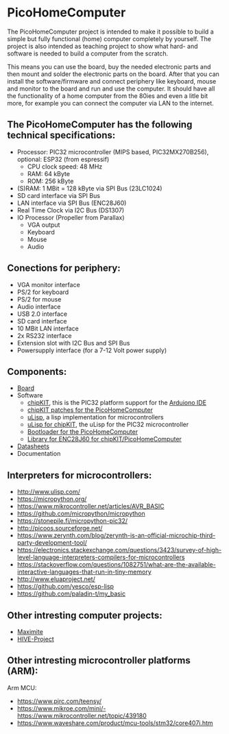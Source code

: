 # PicoHomeComputer

The PicoHomeComputer project is intended to make it possible to build a simple but fully functional (home) computer completely by yourself.
The project is also intended as teaching project to show what hard- and software is needed to build a computer from the scratch.

This means you can use the board, buy the needed electronic parts and then mount and solder the electronic parts on the board.
After that you can install the software/firmware and connect periphery like keyboard, mouse and monitor to the board and
run and use the computer. It should have all the functionality of a home computer from the 80ies and even a litle bit more, 
for example you can connect the computer via LAN to the internet.

The PicoHomeComputer has the following technical specifications:
----------------------------------------------------------------

- Processor: PIC32 microcontroller (MIPS based, PIC32MX270B256), optional: ESP32 (from espressif) 
  - CPU clock speed: 48 MHz
  - RAM: 64 kByte
  - ROM: 256 kByte
- (S)RAM: 1 MBit = 128 kByte via SPI Bus (23LC1024)
- SD card interface via SPI Bus
- LAN interface via SPI Bus (ENC28J60)
- Real Time Clock via I2C Bus (DS1307)
- IO Processor (Propeller from Parallax)
  - VGA output
  - Keyboard
  - Mouse
  - Audio 

Conections for periphery:
-------------------------

- VGA monitor interface
- PS/2 for keyboard
- PS/2 for mouse
- Audio interface
- USB 2.0 interface
- SD card interface  
- 10 MBit LAN interface
- 2x RS232 interface
- Extension slot with I2C Bus and SPI Bus
- Powersupply interface (for a 7-12 Volt power supply) 

Components:
-----------

- [Board](Board/Readme.md)
- Software
  - [chipKIT](https://chipkit.net/), this is the PIC32 platform support for the [Arduiono IDE](https://www.arduino.cc/en/Main/Software)
  - [chipKIT patches for the PicoHomeComputer](chipKIT_patches/Readme.md)
  - [uLisp](http://www.ulisp.com/), a lisp implementation for microcontrollers
  - [uLisp for chipKIT](https://github.com/mneuroth/ulisp-pic32-chipKIT), the uLisp for the PIC32 microcontroller
  - [Bootloader for the PicoHomeComputer](https://github.com/mneuroth/PicoHomeComputer-pic32-bootloader)
  - [Library for ENC28J60 for chipKIT/PicoHomeComputer](https://github.com/mneuroth/PicoHomeComputer-EtherCard)
- [Datasheets](Datasheets)
- Documentation

Interpreters for microcontrollers:
----------------------------------

- http://www.ulisp.com/
- https://micropython.org/
- https://www.mikrocontroller.net/articles/AVR_BASIC
- https://github.com/micropython/micropython
- https://stonepile.fi/micropython-pic32/
- http://picoos.sourceforge.net/
- https://www.zerynth.com/blog/zerynth-is-an-official-microchip-third-party-development-tool/
- https://electronics.stackexchange.com/questions/3423/survey-of-high-level-language-interpreters-compilers-for-microcontrollers
- https://stackoverflow.com/questions/1082751/what-are-the-available-interactive-languages-that-run-in-tiny-memory
- http://www.eluaproject.net/
- https://github.com/yesco/esp-lisp
- https://github.com/paladin-t/my_basic
 
  
Other intresting computer projects:
-----------------------------------  

- [Maximite](http://geoffg.net/maximite.html)
- [HIVE-Project](https://hive-project.de/)

Other intresting microcontroller platforms (ARM):
-------------------------------------------------

Arm MCU:
- https://www.pjrc.com/teensy/
- https://www.mikroe.com/mini/- https://www.mikrocontroller.net/topic/439180
- https://www.waveshare.com/product/mcu-tools/stm32/core407i.htm
